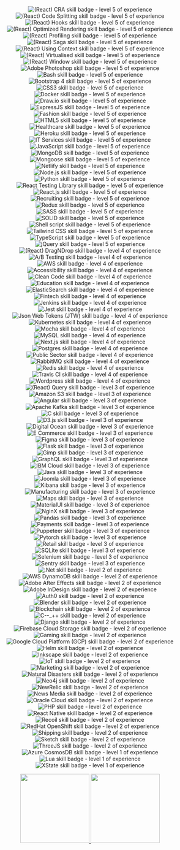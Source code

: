 <p align="center">
  <img class="py-2"
    alt="(React) CRA skill badge - level 5 of experience"
    src="https://img.shields.io/badge/(React) CRA-5  ♥-blueviolet?style=plastic&amp;logo=(React)%20CRA"
    loading="eager">  <img class="py-2"
    alt="(React) Code Splitting skill badge - level 5 of experience"
    src="https://img.shields.io/badge/(React) Code Splitting-5  ♥-blueviolet?style=plastic&amp;logo=(React)%20Code%20Splitting"
    loading="eager">  <img class="py-2"
    alt="(React) Hooks skill badge - level 5 of experience"
    src="https://img.shields.io/badge/(React) Hooks-5  ♥-blueviolet?style=plastic&amp;logo=(React)%20Hooks"
    loading="eager">  <img class="py-2"
    alt="(React) Optimized Rendering skill badge - level 5 of experience"
    src="https://img.shields.io/badge/(React) Optimized Rendering-5  ♥-blueviolet?style=plastic&amp;logo=(React)%20Optimized%20Rendering"
    loading="eager">  <img class="py-2"
    alt="(React) Profiling skill badge - level 5 of experience"
    src="https://img.shields.io/badge/(React) Profiling-5  ♥-blueviolet?style=plastic&amp;logo=(React)%20Profiling"
    loading="eager">  <img class="py-2"
    alt="(React) Saga skill badge - level 5 of experience"
    src="https://img.shields.io/badge/(React) Saga-5  ♥-blueviolet?style=plastic&amp;logo=(React)%20Redux%20Saga"
    loading="eager">  <img class="py-2"
    alt="(React) Using Context skill badge - level 5 of experience"
    src="https://img.shields.io/badge/(React) Using Context-5  ♥-blueviolet?style=plastic&amp;logo=(React)%20Using%20Context"
    loading="eager">  <img class="py-2"
    alt="(React) Virtualised skill badge - level 5 of experience"
    src="https://img.shields.io/badge/(React) Virtualised-5  ♥-blueviolet?style=plastic&amp;logo=(React)%20Virtualised"
    loading="eager">  <img class="py-2"
    alt="(React) Window skill badge - level 5 of experience"
    src="https://img.shields.io/badge/(React) Window-5  ♥-blueviolet?style=plastic&amp;logo=(React)%20Window"
    loading="eager">  <img class="py-2"
    alt="Adobe Photoshop skill badge - level 5 of experience"
    src="https://img.shields.io/badge/Adobe Photoshop-5  ♥-blueviolet?style=plastic&amp;logo=Adobe%20Photoshop"
    loading="eager">  <img class="py-2"
    alt="Bash skill badge - level 5 of experience"
    src="https://img.shields.io/badge/Bash-5-blueviolet?style=plastic&amp;logo=gnu-bash"
    loading="eager">  <img class="py-2"
    alt="Bootstrap 4 skill badge - level 5 of experience"
    src="https://img.shields.io/badge/Bootstrap 4-5-blueviolet?style=plastic&amp;logo=Bootstrap"
    loading="eager">  <img class="py-2"
    alt="CSS3 skill badge - level 5 of experience"
    src="https://img.shields.io/badge/CSS3-5-blueviolet?style=plastic&amp;logo=CSS3"
    loading="eager">  <img class="py-2"
    alt="Docker skill badge - level 5 of experience"
    src="https://img.shields.io/badge/Docker-5  ♥-blueviolet?style=plastic&amp;logo=Docker"
    loading="eager">  <img class="py-2"
    alt="Draw.io skill badge - level 5 of experience"
    src="https://img.shields.io/badge/Draw.io-5-blueviolet?style=plastic&amp;logo=Draw.io"
    loading="eager">  <img class="py-2"
    alt="ExpressJS skill badge - level 5 of experience"
    src="https://img.shields.io/badge/ExpressJS-5-blueviolet?style=plastic&amp;logo=Express"
    loading="eager">  <img class="py-2"
    alt="Fashion skill badge - level 5 of experience"
    src="https://img.shields.io/badge/Fashion-5-blueviolet?style=plastic&amp;logo=Fashion"
    loading="eager">  <img class="py-2"
    alt="HTML5 skill badge - level 5 of experience"
    src="https://img.shields.io/badge/HTML5-5-blueviolet?style=plastic&amp;logo=HTML5"
    loading="eager">  <img class="py-2"
    alt="Healthcare skill badge - level 5 of experience"
    src="https://img.shields.io/badge/Healthcare-5-blueviolet?style=plastic&amp;logo=Healthcare"
    loading="eager">  <img class="py-2"
    alt="Heroku skill badge - level 5 of experience"
    src="https://img.shields.io/badge/Heroku-5  ♥-blueviolet?style=plastic&amp;logo=Heroku"
    loading="eager">  <img class="py-2"
    alt="IT Services skill badge - level 5 of experience"
    src="https://img.shields.io/badge/IT Services-5-blueviolet?style=plastic&amp;logo=IT%20Services"
    loading="eager">  <img class="py-2"
    alt="JavaScript skill badge - level 5 of experience"
    src="https://img.shields.io/badge/JavaScript-5  ♥-blueviolet?style=plastic&amp;logo=JavaScript"
    loading="eager">  <img class="py-2"
    alt="MongoDB skill badge - level 5 of experience"
    src="https://img.shields.io/badge/MongoDB-5-blueviolet?style=plastic&amp;logo=MongoDB"
    loading="eager">  <img class="py-2"
    alt="Mongoose skill badge - level 5 of experience"
    src="https://img.shields.io/badge/Mongoose-5  ♥-blueviolet?style=plastic&amp;logo=Mongoose"
    loading="eager">  <img class="py-2"
    alt="Netlify skill badge - level 5 of experience"
    src="https://img.shields.io/badge/Netlify-5  ♥-blueviolet?style=plastic&amp;logo=Netlify"
    loading="eager">  <img class="py-2"
    alt="Node.js skill badge - level 5 of experience"
    src="https://img.shields.io/badge/Node.js-5  ♥-blueviolet?style=plastic&amp;logo=Node.js"
    loading="eager">  <img class="py-2"
    alt="Python skill badge - level 5 of experience"
    src="https://img.shields.io/badge/Python-5-blueviolet?style=plastic&amp;logo=Python"
    loading="eager">  <img class="py-2"
    alt="React Testing Library skill badge - level 5 of experience"
    src="https://img.shields.io/badge/React Testing Library-5  ♥-blueviolet?style=plastic&amp;logo=React%20Testing%20Library"
    loading="eager">  <img class="py-2"
    alt="React.js skill badge - level 5 of experience"
    src="https://img.shields.io/badge/React.js-5  ♥-blueviolet?style=plastic&amp;logo=React"
    loading="eager">  <img class="py-2"
    alt="Recruiting skill badge - level 5 of experience"
    src="https://img.shields.io/badge/Recruiting-5-blueviolet?style=plastic&amp;logo=Recruiting"
    loading="eager">  <img class="py-2"
    alt="Redux skill badge - level 5 of experience"
    src="https://img.shields.io/badge/Redux-5  ♥-blueviolet?style=plastic&amp;logo=Redux"
    loading="eager">  <img class="py-2"
    alt="SASS skill badge - level 5 of experience"
    src="https://img.shields.io/badge/SASS-5-blueviolet?style=plastic&amp;logo=SASS"
    loading="eager">  <img class="py-2"
    alt="SOLID skill badge - level 5 of experience"
    src="https://img.shields.io/badge/SOLID-5-blueviolet?style=plastic&amp;logo=SOLID"
    loading="eager">  <img class="py-2"
    alt="Shell script skill badge - level 5 of experience"
    src="https://img.shields.io/badge/Shell script-5-blueviolet?style=plastic&amp;logo=powershell"
    loading="eager">  <img class="py-2"
    alt="Tailwind CSS skill badge - level 5 of experience"
    src="https://img.shields.io/badge/Tailwind CSS-5  ♥-blueviolet?style=plastic&amp;logo=Tailwind%20CSS"
    loading="eager">  <img class="py-2"
    alt="TypeScript skill badge - level 5 of experience"
    src="https://img.shields.io/badge/TypeScript-5  ♥-blueviolet?style=plastic&amp;logo=TypeScript"
    loading="eager">  <img class="py-2"
    alt="jQuery skill badge - level 5 of experience"
    src="https://img.shields.io/badge/jQuery-5-blueviolet?style=plastic&amp;logo=jQuery"
    loading="eager">  <img class="py-2"
    alt="(React) DragNDrop skill badge - level 4 of experience"
    src="https://img.shields.io/badge/(React) DragNDrop-4  ♥-orange?style=plastic&amp;logo=(React)%20DragNDrop"
    loading="eager">  <img class="py-2"
    alt="A/B Testing skill badge - level 4 of experience"
    src="https://img.shields.io/badge/A/B Testing-4-orange?style=plastic&amp;logo=A%2FB%20Testing"
    loading="eager">  <img class="py-2"
    alt="AWS skill badge - level 4 of experience"
    src="https://img.shields.io/badge/AWS-4-orange?style=plastic&amp;logo=AWS"
    loading="eager">  <img class="py-2"
    alt="Accessibility skill badge - level 4 of experience"
    src="https://img.shields.io/badge/Accessibility-4-orange?style=plastic&amp;logo=Accessibility"
    loading="eager">  <img class="py-2"
    alt="Clean Code skill badge - level 4 of experience"
    src="https://img.shields.io/badge/Clean Code-4-orange?style=plastic&amp;logo=Clean%20Code"
    loading="eager">  <img class="py-2"
    alt="Education skill badge - level 4 of experience"
    src="https://img.shields.io/badge/Education-4-orange?style=plastic&amp;logo=Education"
    loading="eager">  <img class="py-2"
    alt="ElasticSearch skill badge - level 4 of experience"
    src="https://img.shields.io/badge/ElasticSearch-4  ♥-orange?style=plastic&amp;logo=ElasticSearch"
    loading="eager">  <img class="py-2"
    alt="Fintech skill badge - level 4 of experience"
    src="https://img.shields.io/badge/Fintech-4-orange?style=plastic&amp;logo=Fintech"
    loading="eager">  <img class="py-2"
    alt="Jenkins skill badge - level 4 of experience"
    src="https://img.shields.io/badge/Jenkins-4-orange?style=plastic&amp;logo=Jenkins"
    loading="eager">  <img class="py-2"
    alt="Jest skill badge - level 4 of experience"
    src="https://img.shields.io/badge/Jest-4-orange?style=plastic&amp;logo=Jest"
    loading="eager">  <img class="py-2"
    alt="Json Web Tokens (JTW) skill badge - level 4 of experience"
    src="https://img.shields.io/badge/Json Web Tokens (JTW)-4-orange?style=plastic&amp;logo=Json%20Web%20Tokens%20(JTW)"
    loading="eager">  <img class="py-2"
    alt="Kubernetes skill badge - level 4 of experience"
    src="https://img.shields.io/badge/Kubernetes-4-orange?style=plastic&amp;logo=Kubernetes"
    loading="eager">  <img class="py-2"
    alt="Mocha skill badge - level 4 of experience"
    src="https://img.shields.io/badge/Mocha-4-orange?style=plastic&amp;logo=Mocha"
    loading="eager">  <img class="py-2"
    alt="MySQL skill badge - level 4 of experience"
    src="https://img.shields.io/badge/MySQL-4-orange?style=plastic&amp;logo=MySQL"
    loading="eager">  <img class="py-2"
    alt="Next.js skill badge - level 4 of experience"
    src="https://img.shields.io/badge/Next.js-4-orange?style=plastic&amp;logo=Next.js"
    loading="eager">  <img class="py-2"
    alt="Postgres skill badge - level 4 of experience"
    src="https://img.shields.io/badge/Postgres-4-orange?style=plastic&amp;logo=PostgreSQL"
    loading="eager">  <img class="py-2"
    alt="Public Sector skill badge - level 4 of experience"
    src="https://img.shields.io/badge/Public Sector-4-orange?style=plastic&amp;logo=Public%20Sector"
    loading="eager">  <img class="py-2"
    alt="RabbitMQ skill badge - level 4 of experience"
    src="https://img.shields.io/badge/RabbitMQ-4-orange?style=plastic&amp;logo=RabbitMQ"
    loading="eager">  <img class="py-2"
    alt="Redis skill badge - level 4 of experience"
    src="https://img.shields.io/badge/Redis-4-orange?style=plastic&amp;logo=Redis"
    loading="eager">  <img class="py-2"
    alt="Travis CI skill badge - level 4 of experience"
    src="https://img.shields.io/badge/Travis CI-4-orange?style=plastic&amp;logo=Travis%20CI"
    loading="eager">  <img class="py-2"
    alt="Wordpress skill badge - level 4 of experience"
    src="https://img.shields.io/badge/Wordpress-4-orange?style=plastic&amp;logo=Wordpress"
    loading="eager">  <img class="py-2"
    alt="(React) Query skill badge - level 3 of experience"
    src="https://img.shields.io/badge/(React) Query-3  ♥-yellow?style=plastic&amp;logo=(React)%20Query"
    loading="eager">  <img class="py-2"
    alt="Amazon S3 skill badge - level 3 of experience"
    src="https://img.shields.io/badge/Amazon S3-3-yellow?style=plastic&amp;logo=Amazon%20S3"
    loading="eager">  <img class="py-2"
    alt="Angular skill badge - level 3 of experience"
    src="https://img.shields.io/badge/Angular-3-yellow?style=plastic&amp;logo=Angular"
    loading="eager">  <img class="py-2"
    alt="Apache Kafka skill badge - level 3 of experience"
    src="https://img.shields.io/badge/Apache Kafka-3  ♥-yellow?style=plastic&amp;logo=Apache%20Kafka"
    loading="eager">  <img class="py-2"
    alt="C skill badge - level 3 of experience"
    src="https://img.shields.io/badge/C-3-yellow?style=plastic&amp;logo=C"
    loading="eager">  <img class="py-2"
    alt="D3.js skill badge - level 3 of experience"
    src="https://img.shields.io/badge/D3.js-3-yellow?style=plastic&amp;logo=D3.js"
    loading="eager">  <img class="py-2"
    alt="Digital Ocean skill badge - level 3 of experience"
    src="https://img.shields.io/badge/Digital Ocean-3-yellow?style=plastic&amp;logo=Digital%20Ocean"
    loading="eager">  <img class="py-2"
    alt="E Commerce skill badge - level 3 of experience"
    src="https://img.shields.io/badge/E Commerce-3-yellow?style=plastic&amp;logo=E%20Commerce"
    loading="eager">  <img class="py-2"
    alt="Figma skill badge - level 3 of experience"
    src="https://img.shields.io/badge/Figma-3-yellow?style=plastic&amp;logo=Figma"
    loading="eager">  <img class="py-2"
    alt="Flask skill badge - level 3 of experience"
    src="https://img.shields.io/badge/Flask-3-yellow?style=plastic&amp;logo=Flask"
    loading="eager">  <img class="py-2"
    alt="Gimp skill badge - level 3 of experience"
    src="https://img.shields.io/badge/Gimp-3-yellow?style=plastic&amp;logo=Gimp"
    loading="eager">  <img class="py-2"
    alt="GraphQL skill badge - level 3 of experience"
    src="https://img.shields.io/badge/GraphQL-3-yellow?style=plastic&amp;logo=GraphQL"
    loading="eager">  <img class="py-2"
    alt="IBM Cloud skill badge - level 3 of experience"
    src="https://img.shields.io/badge/IBM Cloud-3-yellow?style=plastic&amp;logo=IBM%20Cloud"
    loading="eager">  <img class="py-2"
    alt="Java skill badge - level 3 of experience"
    src="https://img.shields.io/badge/Java-3-yellow?style=plastic&amp;logo=Java"
    loading="eager">  <img class="py-2"
    alt="Joomla skill badge - level 3 of experience"
    src="https://img.shields.io/badge/Joomla-3-yellow?style=plastic&amp;logo=Joomla"
    loading="eager">  <img class="py-2"
    alt="Kibana skill badge - level 3 of experience"
    src="https://img.shields.io/badge/Kibana-3-yellow?style=plastic&amp;logo=Kibana"
    loading="eager">  <img class="py-2"
    alt="Manufacturing skill badge - level 3 of experience"
    src="https://img.shields.io/badge/Manufacturing-3-yellow?style=plastic&amp;logo=Manufacturing"
    loading="eager">  <img class="py-2"
    alt="Maps skill badge - level 3 of experience"
    src="https://img.shields.io/badge/Maps-3-yellow?style=plastic&amp;logo=Maps"
    loading="eager">  <img class="py-2"
    alt="MaterialUI skill badge - level 3 of experience"
    src="https://img.shields.io/badge/MaterialUI-3-yellow?style=plastic&amp;logo=Material-UI"
    loading="eager">  <img class="py-2"
    alt="NginX skill badge - level 3 of experience"
    src="https://img.shields.io/badge/NginX-3-yellow?style=plastic&amp;logo=NginX"
    loading="eager">  <img class="py-2"
    alt="Pandas skill badge - level 3 of experience"
    src="https://img.shields.io/badge/Pandas-3-yellow?style=plastic&amp;logo=Pandas"
    loading="eager">  <img class="py-2"
    alt="Payments skill badge - level 3 of experience"
    src="https://img.shields.io/badge/Payments-3-yellow?style=plastic&amp;logo=Payments"
    loading="eager">  <img class="py-2"
    alt="Puppeteer skill badge - level 3 of experience"
    src="https://img.shields.io/badge/Puppeteer-3-yellow?style=plastic&amp;logo=Puppeteer"
    loading="eager">  <img class="py-2"
    alt="Pytorch skill badge - level 3 of experience"
    src="https://img.shields.io/badge/Pytorch-3-yellow?style=plastic&amp;logo=Pytorch"
    loading="eager">  <img class="py-2"
    alt="Retail skill badge - level 3 of experience"
    src="https://img.shields.io/badge/Retail-3-yellow?style=plastic&amp;logo=Retail"
    loading="eager">  <img class="py-2"
    alt="SQLite skill badge - level 3 of experience"
    src="https://img.shields.io/badge/SQLite-3-yellow?style=plastic&amp;logo=SQLite"
    loading="eager">  <img class="py-2"
    alt="Selenium skill badge - level 3 of experience"
    src="https://img.shields.io/badge/Selenium-3-yellow?style=plastic&amp;logo=Selenium"
    loading="eager">  <img class="py-2"
    alt="Sentry skill badge - level 3 of experience"
    src="https://img.shields.io/badge/Sentry-3-yellow?style=plastic&amp;logo=Sentry"
    loading="eager">  <img class="py-2"
    alt=".Net skill badge - level 2 of experience"
    src="https://img.shields.io/badge/.Net-2-brightgreen?style=plastic&amp;logo=.Net"
    loading="eager">  <img class="py-2"
    alt="AWS DynamoDB skill badge - level 2 of experience"
    src="https://img.shields.io/badge/AWS DynamoDB-2-brightgreen?style=plastic&amp;logo=AWS%20DynamoDB"
    loading="eager">  <img class="py-2"
    alt="Adobe After Effects skill badge - level 2 of experience"
    src="https://img.shields.io/badge/Adobe After Effects-2-brightgreen?style=plastic&amp;logo=Adobe%20After%20Effects"
    loading="eager">  <img class="py-2"
    alt="Adobe InDesign skill badge - level 2 of experience"
    src="https://img.shields.io/badge/Adobe InDesign-2-brightgreen?style=plastic&amp;logo=Adobe%20InDesign"
    loading="eager">  <img class="py-2"
    alt="Auth0 skill badge - level 2 of experience"
    src="https://img.shields.io/badge/Auth0-2-brightgreen?style=plastic&amp;logo=Auth0"
    loading="eager">  <img class="py-2"
    alt="Blender skill badge - level 2 of experience"
    src="https://img.shields.io/badge/Blender-2-brightgreen?style=plastic&amp;logo=Blender"
    loading="eager">  <img class="py-2"
    alt="Blockchain skill badge - level 2 of experience"
    src="https://img.shields.io/badge/Blockchain-2-brightgreen?style=plastic&amp;logo=Blockchain"
    loading="eager">  <img class="py-2"
    alt="C--_++ skill badge - level 2 of experience"
    src="https://img.shields.io/badge/C--_++-2-brightgreen?style=plastic&amp;logo=C%2B%2B"
    loading="eager">  <img class="py-2"
    alt="Django skill badge - level 2 of experience"
    src="https://img.shields.io/badge/Django-2-brightgreen?style=plastic&amp;logo=Django"
    loading="eager">  <img class="py-2"
    alt="Firebase Cloud Storage skill badge - level 2 of experience"
    src="https://img.shields.io/badge/Firebase Cloud Storage-2-brightgreen?style=plastic&amp;logo=Firebase%20Cloud%20Storage"
    loading="eager">  <img class="py-2"
    alt="Gaming skill badge - level 2 of experience"
    src="https://img.shields.io/badge/Gaming-2-brightgreen?style=plastic&amp;logo=Gaming"
    loading="eager">  <img class="py-2"
    alt="Google Cloud Platform (GCP) skill badge - level 2 of experience"
    src="https://img.shields.io/badge/Google Cloud Platform (GCP)-2-brightgreen?style=plastic&amp;logo=Google%20Cloud%20Platform%20(GCP)"
    loading="eager">  <img class="py-2"
    alt="Helm skill badge - level 2 of experience"
    src="https://img.shields.io/badge/Helm-2-brightgreen?style=plastic&amp;logo=Helm"
    loading="eager">  <img class="py-2"
    alt="Inkscape skill badge - level 2 of experience"
    src="https://img.shields.io/badge/Inkscape-2-brightgreen?style=plastic&amp;logo=Inkscape"
    loading="eager">  <img class="py-2"
    alt="IoT skill badge - level 2 of experience"
    src="https://img.shields.io/badge/IoT-2-brightgreen?style=plastic&amp;logo=IoT"
    loading="eager">  <img class="py-2"
    alt="Marketing skill badge - level 2 of experience"
    src="https://img.shields.io/badge/Marketing-2-brightgreen?style=plastic&amp;logo=Marketing"
    loading="eager">  <img class="py-2"
    alt="Natural Disasters skill badge - level 2 of experience"
    src="https://img.shields.io/badge/Natural Disasters-2-brightgreen?style=plastic&amp;logo=Natural%20Disasters"
    loading="eager">  <img class="py-2"
    alt="Neo4j skill badge - level 2 of experience"
    src="https://img.shields.io/badge/Neo4j-2-brightgreen?style=plastic&amp;logo=Neo4j"
    loading="eager">  <img class="py-2"
    alt="NewRelic skill badge - level 2 of experience"
    src="https://img.shields.io/badge/NewRelic-2-brightgreen?style=plastic&amp;logo=NewRelic"
    loading="eager">  <img class="py-2"
    alt="News Media skill badge - level 2 of experience"
    src="https://img.shields.io/badge/News Media-2-brightgreen?style=plastic&amp;logo=News%20Media"
    loading="eager">  <img class="py-2"
    alt="Oracle Cloud skill badge - level 2 of experience"
    src="https://img.shields.io/badge/Oracle Cloud-2-brightgreen?style=plastic&amp;logo=Oracle%20Cloud"
    loading="eager">  <img class="py-2"
    alt="PHP skill badge - level 2 of experience"
    src="https://img.shields.io/badge/PHP-2-brightgreen?style=plastic&amp;logo=PHP"
    loading="eager">  <img class="py-2"
    alt="React Native skill badge - level 2 of experience"
    src="https://img.shields.io/badge/React Native-2  ♥-brightgreen?style=plastic&amp;logo=React%20Native"
    loading="eager">  <img class="py-2"
    alt="Recoil skill badge - level 2 of experience"
    src="https://img.shields.io/badge/Recoil-2  ♥-brightgreen?style=plastic&amp;logo=Recoil"
    loading="eager">  <img class="py-2"
    alt="RedHat OpenShift skill badge - level 2 of experience"
    src="https://img.shields.io/badge/RedHat OpenShift-2-brightgreen?style=plastic&amp;logo=RedHat%20OpenShift"
    loading="eager">  <img class="py-2"
    alt="Shipping skill badge - level 2 of experience"
    src="https://img.shields.io/badge/Shipping-2-brightgreen?style=plastic&amp;logo=shipping"
    loading="eager">  <img class="py-2"
    alt="Sketch skill badge - level 2 of experience"
    src="https://img.shields.io/badge/Sketch-2-brightgreen?style=plastic&amp;logo=Sketch"
    loading="eager">  <img class="py-2"
    alt="ThreeJS skill badge - level 2 of experience"
    src="https://img.shields.io/badge/ThreeJS-2-brightgreen?style=plastic&amp;logo=ThreeJS"
    loading="eager">  <img class="py-2"
    alt="Azure CosmosDB skill badge - level 1 of experience"
    src="https://img.shields.io/badge/Azure CosmosDB-1-blue?style=plastic&amp;logo=Azure%20CosmosDB"
    loading="eager">  <img class="py-2"
    alt="Lua skill badge - level 1 of experience"
    src="https://img.shields.io/badge/Lua-1-blue?style=plastic&amp;logo=Lua"
    loading="eager">  <img class="py-2"
    alt="XState skill badge - level 1 of experience"
    src="https://img.shields.io/badge/XState-1  ♥-blue?style=plastic&amp;logo=XState"
    loading="eager">
</p>

<div align="center">
  <a href="https://github.com/steinagel">
  <img height="180em" src="https://github-readme-stats.vercel.app/api?username=steinagel&show_icons=true&theme=dark&include_all_commits=true&count_private=true"/>
  <img height="180em" src="https://github-readme-stats.vercel.app/api/top-langs/?username=steinagel&layout=compact&langs_count=7&theme=dark"/>
</div>
